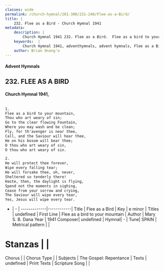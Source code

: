 ```yaml
---
classes: wide
permalink: /church-hymnal/201-300/231-240/Flee-as-a-Bird/
title: |
    232. Flee as a Bird - Church Hymnal 1941
metadata:
    description: |
        Church Hymnal 1941 232. Flee as a Bird.  Flee as a bird to your mountain,  Thou who art weary of sin;  Go to the clear flowing Fountain,  Where you may wash and be clean;  Fly, for th'avenger is near thee,  Call, and the Saviour will hear thee,  He on his bosom will bear thee;  O thou who art weary of sin,  O thou who art weary of sin.  
    keywords:  |
        Church Hymnal 1941, adventhymnals, advent hymnals, Flee as a Bird, Flee as a bird to your mountain. 
    author: Brian Onang'o
---
```


#### Advent Hymnals
## 232. FLEE AS A BIRD
####  Church Hymnal 1941,

```txt

1.
Flee as a bird to your mountain, 
Thou who art weary of sin; 
Go to the clear flowing Fountain, 
Where you may wash and be clean; 
Fly, for th'avenger is near thee, 
Call, and the Saviour will hear thee, 
He on his bosom will bear thee; 
O thou who art weary of sin, 
O thou who art weary of sin. 

2.
He will protect thee forever, 
Wipe every falling tear; 
He will forsake thee, oh, never, 
Sheltered so tenderly there! 
Haste, then, the daylight is flying, 
Spend not the moments in sighing, 
Cease from your sorrow and crying, 
The Saviour will wipe every tear, 
Yes, Jesus will wipe every tear.


```

- |   -  |
-------------|------------|
Title | Flee as a Bird |
Key | e minor |
Titles | undefined |
First Line | Flee as a bird to your mountain |
Author | Mary S. B. Dana 
Year | 1941
Composer| undefined |
Hymnal|  - |
Tune| SPAIN |
Metrical pattern | |
# Stanzas |  |
Chorus |  |
Chorus Type |  |
Subjects | The Gospel: Repentance |
Texts | undefined |
Print Texts | 
Scripture Song |  |
    
